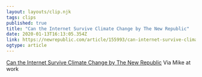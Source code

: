 ```yaml
---
layout: layouts/clip.njk 
tags: clips 
published: true 
title: "Can the Internet Survive Climate Change by The New Republic" 
date: 2020-01-13T16:13:05.354Z 
link: https://newrepublic.com/article/155993/can-internet-survive-climate-change 
ogtype: article 
---
```

[Can the Internet Survive Climate Change by The New Republic](https://newrepublic.com/article/155993/can-internet-survive-climate-change) 
Via Mike at work